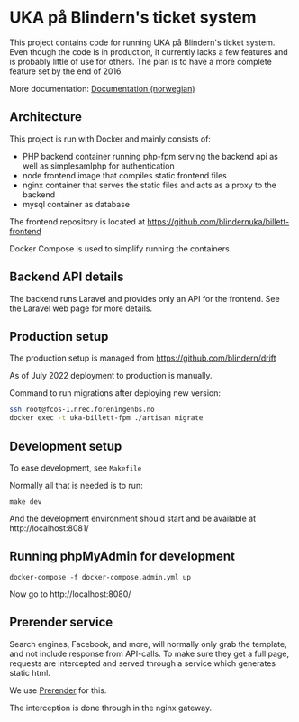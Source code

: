 # UKA på Blindern's ticket system

This project contains code for running UKA på Blindern's ticket system.
Even though the code is in production, it currently lacks a few features
and is probably little of use for others. The plan is to have a more complete
feature set by the end of 2016.

More documentation: [Documentation (norwegian)](docs/index.md)

## Architecture

This project is run with Docker and mainly consists of:

* PHP backend container running php-fpm serving the backend api as well as simplesamlphp for authentication
* node frontend image that compiles static frontend files
* nginx container that serves the static files and acts as a proxy to the backend
* mysql container as database

The frontend repository is located at https://github.com/blindernuka/billett-frontend

Docker Compose is used to simplify running the containers.

## Backend API details

The backend runs Laravel and provides only an API for the frontend. See the
Laravel web page for more details.

## Production setup

The production setup is managed from
https://github.com/blindern/drift

As of July 2022 deployment to production is manually.

Command to run migrations after deploying new version:

```bash
ssh root@fcos-1.nrec.foreningenbs.no
docker exec -t uka-billett-fpm ./artisan migrate
```

## Development setup

To ease development, see `Makefile`

Normally all that is needed is to run:

`make dev`

And the development environment should start and be available
at http://localhost:8081/

## Running phpMyAdmin for development

`docker-compose -f docker-compose.admin.yml up`

Now go to http://localhost:8080/

## Prerender service

Search engines, Facebook, and more, will normally only grab the template, and not include response from API-calls. To make sure they get a full page, requests are intercepted and served through a service which generates static html.

We use [Prerender](https://prerender.io/) for this.

The interception is done through in the nginx gateway.
